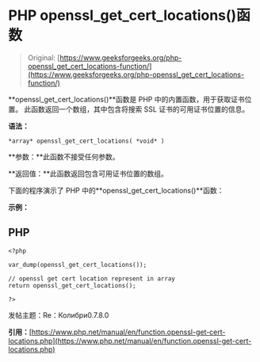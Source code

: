 # PHP openssl_get_cert_locations()函数

> Original: [https://www.geeksforgeeks.org/php-openssl_get_cert_locations-function/](https://www.geeksforgeeks.org/php-openssl_get_cert_locations-function/)

**openssl_get_cert_locations()**函数是 PHP 中的内置函数，用于获取证书位置。 此函数返回一个数组，其中包含将搜索 SSL 证书的可用证书位置的信息。

**语法：**

```
*array* openssl_get_cert_locations( *void* )
```

**参数：**此函数不接受任何参数。

**返回值：**此函数返回包含可用证书位置的数组。

下面的程序演示了 PHP 中的**openssl_get_cert_locations()**函数：

**示例：**

## PHP

```
<?php

var_dump(openssl_get_cert_locations());

// openssl get cert location represent in array
return openssl_get_cert_locations();

?>
```

发帖主题：Re：Колибри0.7.8.0

**引用：**[https://www.php.net/manual/en/function.openssl-get-cert-locations.php](https://www.php.net/manual/en/function.openssl-get-cert-locations.php)
